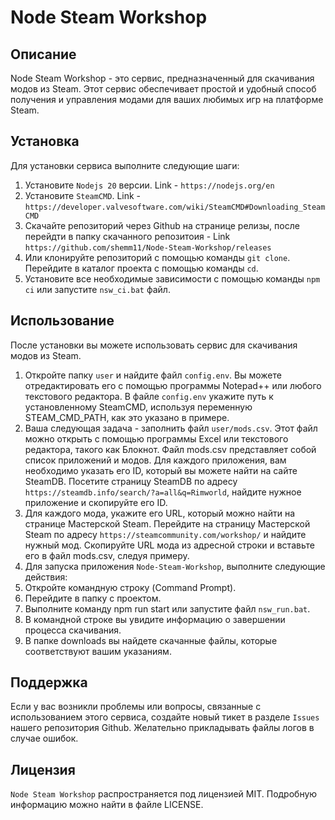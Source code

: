 # Node Steam Workshop

## Описание

Node Steam Workshop - это сервис, предназначенный для скачивания модов из Steam. Этот сервис обеспечивает простой и удобный способ получения и управления модами для ваших любимых игр на платформе Steam.

## Установка

Для установки сервиса выполните следующие шаги:
1. Установите `Nodejs 20` версии. Link - `https://nodejs.org/en`
2. Установите `SteamCMD`. Link - `https://developer.valvesoftware.com/wiki/SteamCMD#Downloading_SteamCMD`
3. Скачайте репозиторий через Github на странице релизы, после перейдти в папку скачанного репозитоия - Link `https://github.com/shemm11/Node-Steam-Workshop/releases`
  1. Или клонируйте репозиторий с помощью команды `git clone`. Перейдите в каталог проекта с помощью команды `cd`.
4. Установите все необходимые зависимости с помощью команды `npm ci` или запустите `nsw_ci.bat` файл.

## Использование

После установки вы можете использовать сервис для скачивания модов из Steam.
1. Откройте папку `user` и найдите файл `config.env`. Вы можете отредактировать его с помощью программы Notepad++ или любого текстового редактора. В файле `config.env` укажите путь к установленному SteamCMD, используя переменную STEAM_CMD_PATH, как это указано в примере.
2. Ваша следующая задача - заполнить файл `user/mods.csv`. Этот файл можно открыть с помощью программы Excel или текстового редактора, такого как Блокнот. Файл mods.csv представляет собой список приложений и модов. Для каждого приложения, вам необходимо указать его ID, который вы можете найти на сайте SteamDB. Посетите страницу SteamDB по адресу `https://steamdb.info/search/?a=all&q=Rimworld`, найдите нужное приложение и скопируйте его ID. 
3. Для каждого мода, укажите его URL, который можно найти на странице Мастерской Steam. Перейдите на страницу Мастерской Steam по адресу `https://steamcommunity.com/workshop/` и найдите нужный мод. Скопируйте URL мода из адресной строки и вставьте его в файл mods.csv, следуя примеру.
4. Для запуска приложения `Node-Steam-Workshop`, выполните следующие действия:
  1. Откройте командную строку (Command Prompt).
  2. Перейдите в папку с проектом.
  3. Выполните команду npm run start или запустите файл `nsw_run.bat`.
5. В командной строке вы увидите информацию о завершении процесса скачивания.
6. В папке downloads вы найдете скачанные файлы, которые соответствуют вашим указаниям.

## Поддержка

Если у вас возникли проблемы или вопросы, связанные с использованием этого сервиса, создайте новый тикет в разделе `Issues` нашего репозитория Github.
Желательно прикладывать файлы логов в случае ошибок.

## Лицензия

`Node Steam Workshop` распространяется под лицензией MIT. Подробную информацию можно найти в файле LICENSE.